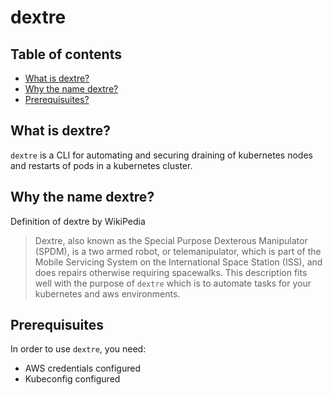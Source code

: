 # dextre

## Table of contents
- [What is dextre?](#what-is-dextre)
- [Why the name dextre?](#why-dextre)
- [Prerequisuites?](#prerequisuites)

## What is dextre?
`dextre` is a CLI for automating and securing draining of kubernetes nodes and restarts of pods in a kubernetes cluster.

## Why the name dextre?
Definition of dextre by WikiPedia
>Dextre, also known as the Special Purpose Dexterous Manipulator (SPDM), is a two armed robot, or telemanipulator, which is part of the Mobile Servicing System on the International Space Station (ISS), and does repairs otherwise requiring spacewalks.
This description fits well with the purpose of `dextre` which is to automate tasks for your kubernetes and aws environments.

## Prerequisuites
In order to use `dextre`, you need:
* AWS credentials configured
* Kubeconfig configured

##


